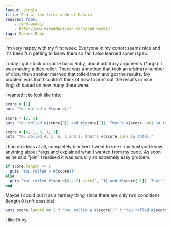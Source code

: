 ```yaml
---
layout: single
title: End of the first week of Makers
redirect from:
    - /end-week1/
    - http://www.mirandawilson.tech/end-week1/
tags: Makers Ruby
---
```

I'm very happy with my first week. Everyone in my cohort seems nice and it's been fun getting to know them so far. I also learned some rspec.

Today I got stuck on some basic Ruby, about arbitrary arguments (*args). I was making a dice roller. There was a method that took an arbitrary number of dice, then another method that rolled them and got the results. My problem was that I couldn't think of how to print out the results in nice English based on how many there were.

I wanted it to look like this:
```ruby
score = [1]
puts "You rolled a #{score}!"

score = [2, 5]
puts "You rolled #{score[0]} and #{score[1]}. That's #{score.sum} in total!"

score = [4, 1, 6, 1, 1]
puts "You rolled 4, 1, 6, 1 and 1. That's #{score.sum} in total!"
```
I had no ideas at all, completely blocked. I went to see if my husband knew anything about *args and explained what I wanted from my code. As soon as he said "join" I realised it was actually an extremely easy problem.

```ruby
if score.length == 1
  puts "You rolled a #{score}!"
else
  puts "You rolled #{score[0..-2].join(", ")} and #{score[-1]}. That's #{score.sum} in total!"
end
```
Maybe I could put it as a ternary thing since there are only two conditions (length 0 isn't possible):
```ruby
puts score.length == 1 ? "You rolled a #{score}!" : "You rolled #{score[0..-2].join(", ")} and #{score[-1]}. That's #{score.sum} in total!"
```
I like Ruby.

